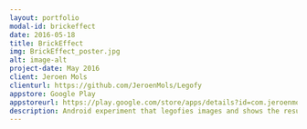 ```yaml
---
layout: portfolio
modal-id: brickeffect
date: 2016-05-18
title: BrickEffect
img: BrickEffect_poster.jpg
alt: image-alt
project-date: May 2016
client: Jeroen Mols
clienturl: https://github.com/JeroenMols/Legofy
appstore: Google Play
appstoreurl: https://play.google.com/store/apps/details?id=com.jeroenmols.brickeffect
description: Android experiment that legofies images and shows the result with a dissolve effect. This app is also available as a library on Github.
---
```

